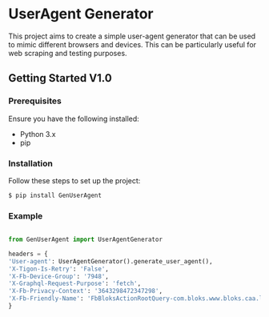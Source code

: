 # UserAgent Generator

This project aims to create a simple user-agent generator that can be used to mimic different browsers and devices. This can be particularly useful for web scraping and testing purposes.

## Getting Started V1.0

### Prerequisites
Ensure you have the following installed:
- Python 3.x
- pip

### Installation

Follow these steps to set up the project:

```bash
$ pip install GenUserAgent

```
### Example
```Python

from GenUserAgent import UserAgentGenerator

headers = {
'User-agent': UserAgentGenerator().generate_user_agent(),
'X-Tigon-Is-Retry': 'False',
'X-Fb-Device-Group': '7948',
'X-Graphql-Request-Purpose': 'fetch',
'X-Fb-Privacy-Context': '3643298472347298',
'X-Fb-Friendly-Name': 'FbBloksActionRootQuery-com.bloks.www.bloks.caa.login.async.send_login_request',
}

